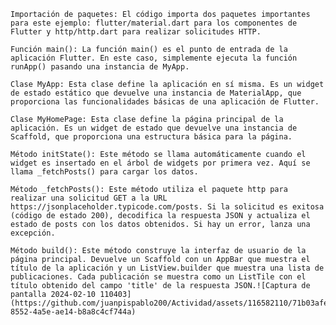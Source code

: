     Importación de paquetes: El código importa dos paquetes importantes para este ejemplo: flutter/material.dart para los componentes de Flutter y http/http.dart para realizar solicitudes HTTP.

    Función main(): La función main() es el punto de entrada de la aplicación Flutter. En este caso, simplemente ejecuta la función runApp() pasando una instancia de MyApp.

    Clase MyApp: Esta clase define la aplicación en sí misma. Es un widget de estado estático que devuelve una instancia de MaterialApp, que proporciona las funcionalidades básicas de una aplicación de Flutter.

    Clase MyHomePage: Esta clase define la página principal de la aplicación. Es un widget de estado que devuelve una instancia de Scaffold, que proporciona una estructura básica para la página.

    Método initState(): Este método se llama automáticamente cuando el widget es insertado en el árbol de widgets por primera vez. Aquí se llama _fetchPosts() para cargar los datos.

    Método _fetchPosts(): Este método utiliza el paquete http para realizar una solicitud GET a la URL https://jsonplaceholder.typicode.com/posts. Si la solicitud es exitosa (código de estado 200), decodifica la respuesta JSON y actualiza el estado de posts con los datos obtenidos. Si hay un error, lanza una excepción.

    Método build(): Este método construye la interfaz de usuario de la página principal. Devuelve un Scaffold con un AppBar que muestra el título de la aplicación y un ListView.builder que muestra una lista de publicaciones. Cada publicación se muestra como un ListTile con el título obtenido del campo 'title' de la respuesta JSON.![Captura de pantalla 2024-02-10 110403](https://github.com/juanpispablo200/Actividad/assets/116582110/71b03afe-8552-4a5e-ae14-b8a8c4cf744a)
